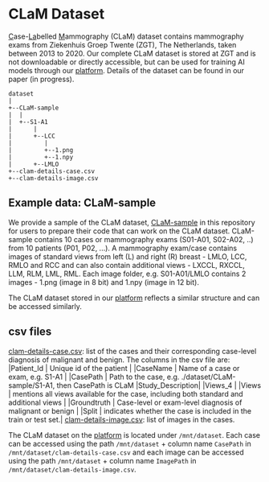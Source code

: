 # CLaM Dataset
<ins>C</ins>ase-<ins>La</ins>belled <ins>M</ins>ammography (CLaM) dataset contains mammography exams from Ziekenhuis Groep Twente (ZGT), The Netherlands, taken between 2013 to 2020. Our complete CLaM dataset is stored at ZGT and is not downloadable or directly accessible, but can be used for training AI models through our [platform](https://fe.zgt.nl). Details of the dataset can be found in our paper (in progress). <br/>   
```
dataset
| 
+--CLaM-sample
|  |
|  +--S1-A1
|      |
|      +--LCC
|         |
|         +--1.png
|         +--1.npy
|      +--LMLO
+--clam-details-case.csv
+--clam-details-image.csv 
```

## Example data: CLaM-sample
We provide a sample of the CLaM dataset, [CLaM-sample](./dataset) in this repository for users to prepare their code that can work on the CLaM dataset. CLaM-sample contains 10 cases or mammography exams (S01-A01, S02-A02, ..) from 10 patients (P01, P02, ...). A mammography exam/case contains images of standard views from left (L) and right (R) breast - LMLO, LCC, RMLO and RCC and can also contain additional views - LXCCL, RXCCL, LLM, RLM, LML, RML. Each image folder, e.g. S01-A01/LMLO contains 2 images - 1.png (image in 8 bit) and 1.npy (image in 12 bit). 

The CLaM dataset stored in our [platform](https://fe.zgt.nl) reflects a similar structure and can be accessed similarly.

## csv files
[clam-details-case.csv](./dataset/clam-details-case.csv): list of the cases and their corresponding case-level diagnosis of malignant and benign. 
The columns in the csv file are: 
|Patient_Id       | Unique id of the patient |
|CaseName         | Name of a case or exam, e.g. S1-A1 |
|CasePath         | Path to the case, e.g. ./dataset/CLaM-sample/S1-A1, then CasePath is CLaM
|Study_Description|
|Views_4          |
|Views            | mentions all views available for the case, including both standard and additional views |
|Groundtruth      | Case-level or exam-level diagnosis of malignant or benign       |
|Split            | indicates whether the case is included in the train or test set.|
[clam-details-image.csv](./dataset/clam-details-image.csv): list of images in the cases.<br/>

The CLaM dataset on the [platform](https://fe.zgt.nl) is located under ```/mnt/dataset```. Each case can be accessed using the path ```/mnt/dataset``` + column name ```CasePath``` in ```/mnt/dataset/clam-details-case.csv``` and each image can be accessed using the path ```/mnt/dataset``` + column name ```ImagePath``` in ```/mnt/dataset/clam-details-image.csv```.
